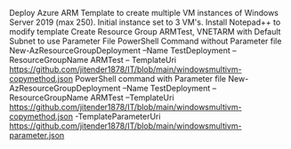Deploy Azure ARM Template to create multiple VM instances of Windows Server 2019 (max 250). Initial instance set to 3 VM's.
Install Notepad++ to modify template
Create Resource Group ARMTest, VNETARM with Default Subnet to use Parameter File
PowerShell Command without Parameter file
New-AzResourceGroupDeployment –Name TestDeployment –ResourceGroupName ARMTest – TemplateUri https://github.com/jitender1878/IT/blob/main/windowsmultivm-copymethod.json
PowerShell command with Parameter file
New-AzResourceGroupDeployment –Name TestDeployment –ResourceGroupName ARMTest –TemplateUri https://github.com/jitender1878/IT/blob/main/windowsmultivm-copymethod.json -TemplateParameterUri https://github.com/jitender1878/IT/blob/main/windowsmultivm-parameter.json
